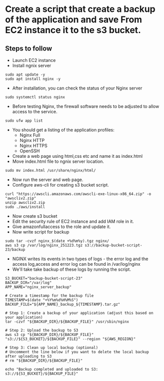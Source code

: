 # Create a script that create a backup of the application and save From EC2 instance it to the s3 bucket.

## Steps to follow
* Launch EC2 instance  
* Install ngnix server
```
sudo apt update -y
sudo apt install nginx -y
```
* After installation, you can check the status of your Nginx server 
```
sudo systemctl status nginx
```
* Before testing Nginx, the firewall software needs to be adjusted to allow access to the service.
```
sudo ufw app list
```
* You should get a listing of the application profiles:
    * Nginx Full
    * Nginx HTTP
    * Nginx HTTPS
    * OpenSSH
* Create a web page using html,css etc and name it as index.html 
* Move index.html file to ngnix server location.
```
sudo mv index.html /usr/share/nginx/html/
```
* Now run the server and web page.
* Configure aws-cli for creating s3 bucket script.
```
curl "https://awscli.amazonaws.com/awscli-exe-linux-x86_64.zip" -o "awscliv2.zip"
unzip awscliv2.zip
sudo ./aws/install
```
* Now create s3 bucket 
* Edit the security rule of EC2 instance and add IAM role in it.
* Give amazonfullaccess to the role and update it.
* Now write script for backup
```
sudo tar -cvzf nginx_$(date +%d%m%y).tgz nginx/
aws s3 cp /var/log/nginx_251223.tgz s3://backup-bucket-script-23/backup
```
* NGINX writes its events in two types of logs - the error log and the access log,access and error log can be found in /var/log/nginx 
* We'll take take backup of these logs by running the script.
```
S3_BUCKET="backup-bucket-script-23"
BACKUP_DIR="/var/log"
APP_NAME="nginx_server_backup"

# Create a timestamp for the backup file
TIMESTAMP=$(date "+%Y%m%d%H%M%S")
BACKUP_FILE="${APP_NAME}_backup_${TIMESTAMP}.tar.gz"

# Step 1: Create a backup of your application (adjust this based on your application)
tar -czvf "${BACKUP_DIR}/${BACKUP_FILE}" /usr/sbin/nginx

# Step 2: Upload the backup to S3
aws s3 cp "${BACKUP_DIR}/${BACKUP_FILE}" "s3://${S3_BUCKET}/${BACKUP_FILE}" --region "${AWS_REGION}"

# Step 3: Clean up local backup (optional)
# Uncomment the line below if you want to delete the local backup after uploading to S3
# rm "${BACKUP_DIR}/${BACKUP_FILE}"

echo "Backup completed and uploaded to S3: s3://${S3_BUCKET}/${BACKUP_FILE}"

```

